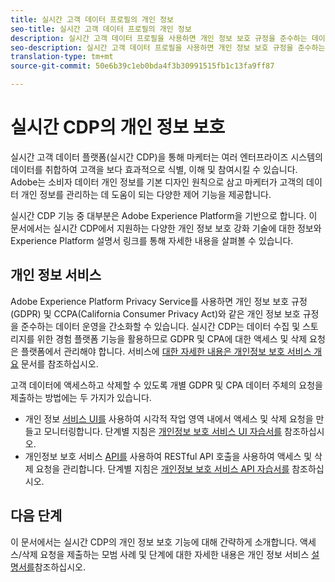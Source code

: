 ```yaml
---
title: 실시간 고객 데이터 프로필의 개인 정보
seo-title: 실시간 고객 데이터 프로필의 개인 정보
description: 실시간 고객 데이터 프로필을 사용하면 개인 정보 보호 규정을 준수하는 데이터 작업을 간소화할 수 있습니다.
seo-description: 실시간 고객 데이터 프로필을 사용하면 개인 정보 보호 규정을 준수하는 데이터 작업을 간소화할 수 있습니다.
translation-type: tm+mt
source-git-commit: 50e6b39c1eb0bda4f3b30991515fb1c13fa9ff87

---
```



# 실시간 CDP의 개인 정보 보호

실시간 고객 데이터 플랫폼(실시간 CDP)을 통해 마케터는 여러 엔터프라이즈 시스템의 데이터를 취합하여 고객을 보다 효과적으로 식별, 이해 및 참여시킬 수 있습니다. Adobe는 소비자 데이터 개인 정보를 기본 디자인 원칙으로 삼고 마케터가 고객의 데이터 개인 정보를 관리하는 데 도움이 되는 다양한 제어 기능을 제공합니다.

실시간 CDP 기능 중 대부분은 Adobe Experience Platform을 기반으로 합니다. 이 문서에서는 실시간 CDP에서 지원하는 다양한 개인 정보 보호 강화 기술에 대한 정보와 Experience Platform 설명서 링크를 통해 자세한 내용을 살펴볼 수 있습니다.

## 개인 정보 서비스

Adobe Experience Platform Privacy Service를 사용하면 개인 정보 보호 규정(GDPR) 및 CCPA(California Consumer Privacy Act)와 같은 개인 정보 보호 규정을 준수하는 데이터 운영을 간소화할 수 있습니다. 실시간 CDP는 데이터 수집 및 스토리지를 위한 경험 플랫폼 기능을 활용하므로 GDPR 및 CPA에 대한 액세스 및 삭제 요청은 플랫폼에서 관리해야 합니다. 서비스에 [대한 자세한 내용은 개인정보 보호 서비스 개요](../../privacy-service/home.md) 문서를 참조하십시오.

고객 데이터에 액세스하고 삭제할 수 있도록 개별 GDPR 및 CPA 데이터 주체의 요청을 제출하는 방법에는 두 가지가 있습니다.

* 개인 정보 [서비스 UI를](https://gdprui.cloud.adobe.io/) 사용하여 시각적 작업 영역 내에서 액세스 및 삭제 요청을 만들고 모니터링합니다. 단계별 지침은 [개인정보 보호 서비스 UI 자습서를](../../privacy-service/ui/overview.md) 참조하십시오.
* 개인정보 보호 서비스 [API를](https://www.adobe.io/apis/experienceplatform/home/api-reference.html#!acpdr/swagger-specs/privacy-service.yaml) 사용하여 RESTful API 호출을 사용하여 액세스 및 삭제 요청을 관리합니다. 단계별 지침은 [개인정보 보호 서비스 API 자습서를](../../privacy-service/api/getting-started.md) 참조하십시오.

<!-- (Capability will not be available for November GA) 
## Opt-out capabilities

Real-time CDP provides two types of consumer opt-out capabilities:

1. **General opt-out**: (Waiting on info)
1. **Segment-level opt-out of sale**: Opt-out of sale requests are captured using the Profile Privacy mixin (see the section on "Handling opt-out requests" in the [Real-time Customer Profile overview](https://www.adobe.io/apis/experienceplatform/home/profile-identity-segmentation/profile-identity-segmentation-services.html#!api-specification/markdown/narrative/technical_overview/unified_profile_architectural_overview/unified_profile_architectural_overview.md) for more information). Using this, you can exclude users who have opted out from a segment using boolean logic ("AND NOT") in the segment predicate.
-->

## 다음 단계

이 문서에서는 실시간 CDP의 개인 정보 보호 기능에 대해 간략하게 소개합니다. 액세스/삭제 요청을 제출하는 모범 사례 및 단계에 대한 자세한 내용은 개인 정보 서비스 [설명서를](../../privacy-service/home.md)참조하십시오.